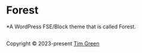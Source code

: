 # Forest

*A WordPress FSE/Block theme that is called Forest.

## 
Copyright © 2023-present [Tim Green](https://github.com/tim-green/forest-wp-fse)